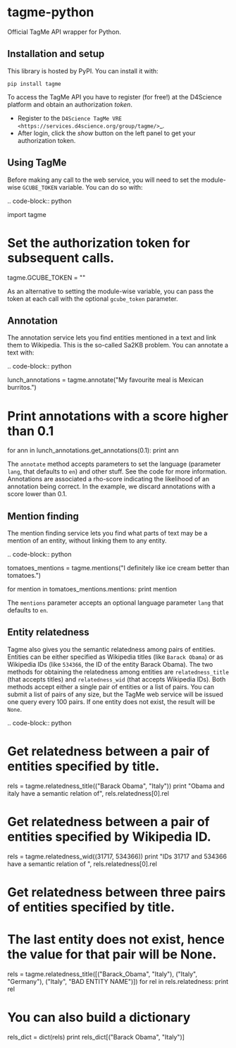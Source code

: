 
tagme-python
============
Official TagMe API wrapper for Python.

Installation and setup
----------------------

This library is hosted by PyPI. You can install it with:

``pip install tagme``

To access the TagMe API you have to register (for free!) at the D4Science platform and obtain an authorization *token*.

- Register to the `D4Science TagMe VRE <https://services.d4science.org/group/tagme/>`_.
- After login, click the *show* button on the left panel to get your authorization token.

Using TagMe
-----------

Before making any call to the web service, you will need to set the module-wise ``GCUBE_TOKEN`` variable. You can do so with:

.. code-block:: python

 import tagme
 # Set the authorization token for subsequent calls.
 tagme.GCUBE_TOKEN = "<Your token goes here>"

As an alternative to setting the module-wise variable, you can pass the token at each call with the optional ``gcube_token`` parameter. 

Annotation
----------
The annotation service lets you find entities mentioned in a text and link them to Wikipedia.
This is the so-called Sa2KB problem. You can annotate a text with:

.. code-block:: python

 lunch_annotations = tagme.annotate("My favourite meal is Mexican burritos.")
 
 # Print annotations with a score higher than 0.1
 for ann in lunch_annotations.get_annotations(0.1):
     print ann

The ``annotate`` method accepts parameters to set the language (parameter ``lang``, that defaults to ``en``) and other stuff.
See the code for more information.
Annotations are associated a rho-score indicating the likelihood of an annotation being correct. In the example, we discard
annotations with a score lower than 0.1.

Mention finding
---------------

The mention finding service lets you find what parts of text may be a mention of an entity, without linking them to any entity.

.. code-block:: python

 tomatoes_mentions = tagme.mentions("I definitely like ice cream better than tomatoes.")

 for mention in tomatoes_mentions.mentions:
     print mention

The ``mentions`` parameter accepts an optional language parameter ``lang`` that defaults to ``en``.

Entity relatedness
------------------

Tagme also gives you the semantic relatedness among pairs of entities. Entities can be either specified as Wikipedia titles
(like ``Barack Obama``) or as Wikipedia IDs (like ``534366``, the ID of the entity Barack Obama).
The two methods for obtaining the relatedness among entities are ``relatedness_title`` (that accepts titles) and
``relatedness_wid`` (that accepts Wikipedia IDs). Both methods accept either a single pair of entities or a list of pairs.
You can submit a list of pairs of any size, but the TagMe web service will be issued one query every 100 pairs.
If one entity does not exist, the result will be ``None``.

.. code-block:: python

 # Get relatedness between a pair of entities specified by title.
 rels = tagme.relatedness_title(("Barack Obama", "Italy"))
 print "Obama and italy have a semantic relation of", rels.relatedness[0].rel
 
 # Get relatedness between a pair of entities specified by Wikipedia ID.
 rels = tagme.relatedness_wid((31717, 534366))
 print "IDs 31717 and 534366 have a semantic relation of ", rels.relatedness[0].rel
 
 # Get relatedness between three pairs of entities specified by title.
 # The last entity does not exist, hence the value for that pair will be None.
 rels = tagme.relatedness_title([("Barack_Obama", "Italy"),
                                 ("Italy", "Germany"),
                                 ("Italy", "BAD ENTITY NAME")])
 for rel in rels.relatedness:
     print rel

 # You can also build a dictionary
 rels_dict = dict(rels)
 print rels_dict[("Barack Obama", "Italy")]
